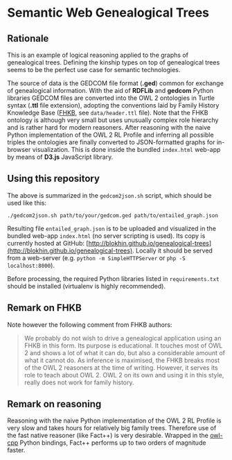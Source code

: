 Semantic Web Genealogical Trees
======

Rationale
------

This is an example of logical reasoning applied to the graphs of genealogical trees. Defining the kinship types on top of genealogical trees seems to be the perfect use case for semantic technologies.

The source of data is the GEDCOM file format (**.ged**) common for exchange of genealogical information. With the aid of **RDFLib** and **gedcom** Python libraries GEDCOM files are converted into the OWL 2 ontologies in Turtle syntax (**.ttl** file extension), adopting the conventions laid by Family History Knowledge Base ([FHKB](http://ceur-ws.org/Vol-1207/paper_11.pdf), see ```data/header.ttl``` file). Note that the FHKB ontology is although very small but uses unusually complex role hierarchy and is rather hard for modern reasoners. After reasoning with the naive Python implementation of the OWL 2 RL Profile and inferring all possible triples the ontologies are finally converted to JSON-formatted graphs for in-browser visualization. This is done inside the bundled ```index.html``` web-app by means of **D3.js** JavaScript library.

Using this repository
------

The above is summarized in the ```gedcom2json.sh``` script, which should be used like this:

```shell
./gedcom2json.sh path/to/your/gedcom.ged path/to/entailed_graph.json
```

Resulting file ```entailed_graph.json``` is to be uploaded and visualized in the bundled web-app ```index.html``` (no server scripting is used). Its copy is currently hosted at GitHub: [http://blokhin.github.io/genealogical-trees](http://blokhin.github.io/genealogical-trees). Locally it should be served from a web-server (e.g. ```python -m SimpleHTTPServer``` or ```php -S localhost:8000```).

Before processing, the required Python libraries listed in ```requirements.txt``` should be installed (virtualenv is highly recommended).

Remark on FHKB
------

Note however the following comment from FHKB authors:

> We probably do not wish to drive a genealogical application using an FHKB in this form. Its purpose is educational. It touches most of OWL 2 and shows a lot of what it can do, but also a considerable amount of what it cannot do.
> As inference is maximised, the FHKB breaks most of the OWL 2 reasoners at the time of writing. However, it serves its role to teach about OWL 2.
> OWL 2 on its own and using it in this style, really does not work for family history.

Remark on reasoning
------

Reasoning with the naive Python implementation of the OWL 2 RL Profile is very slow and takes hours for relatively big family trees. Therefore use of the fast native reasoner (like Fact++) is very desirable. Wrapped in the [owl-cpp](http://owl-cpp.sourceforge.net) Python bindings, Fact++ performs up to two orders of magnitude faster.
